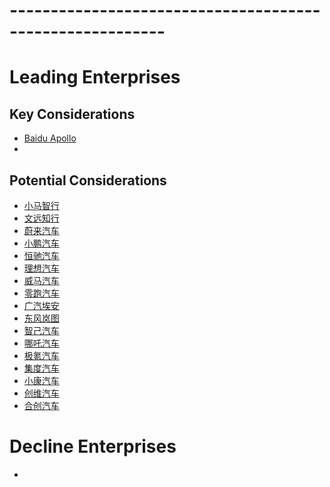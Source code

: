 # ---------------------------------------------------------
# Leading Enterprises
## Key Considerations
* [Baidu Apollo](https://www.apollo.auto/aboutus)<br>
* []()<br>
## Potential Considerations
* [小马智行](https://www.pony.ai/)<br>
* [文远知行](https://zh.weride.ai/)<br>
* [蔚来汽车](https://www.nio.cn/)<br>
* [小鹏汽车](https://www.xiaopeng.com/)<br>
* [恒驰汽车](https://www.hengchiauto.com/)<br>
* [理想汽车](https://www.lixiang.com/#li)<br>
* [威马汽车](https://www.wm-motor.com/)<br>
* [零跑汽车](https://www.leapmotor.com/home.html)<br>
* [广汽埃安](https://www.aion.com.cn/)<br>
* [东风岚图](https://www.voyah.com.cn/index.html)<br>
* [智己汽车](https://www.immotors.com/website/l7_detail)<br>
* [哪吒汽车](https://www.hozonauto.com/)<br>
* [极氪汽车](https://www.zeekrlife.com/home)<br>
* [集度汽车](https://www.jidu.cn/)<br>
* [小康汽车](https://www.dfdongfeng.com.cn/)<br>
* [创维汽车](https://www.skyworthev.com/)<br>
* [合创汽车](https://www.hycan.com.cn/)<br>
# Decline Enterprises
* []()<br>

